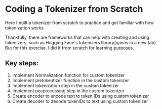 # Coding a Tokenizer from Scratch

Here I built a tokenizer from scratch to practice and got familiar with how tokenization works. 

Thankfully, there are frameworks that can help with creating and using tokenizers, such as Hugging Face's tokenizers library(opens in a new tab). But for this exercise, I did it from scratch for learning purposes.

## Key steps:
1. Implement Normalization function for custom tokenizer
2. Implement pretokentizer function in the custom tokenizer
3. Implement tokenization step in the custom tokenizer
4. Implement peeprocessing step in the custom tokenizer
5. Create encoder to encode text to token IDs using custom tokenizer
6. Create decoder to decode tokenIDs to text using custom tokenizer
